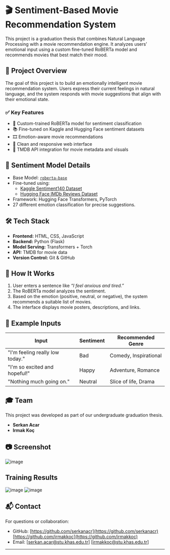 # 🎬 Sentiment-Based Movie Recommendation System

This project is a graduation thesis that combines Natural Language Processing with a movie recommendation engine. It analyzes users’ emotional input using a custom fine-tuned RoBERTa model and recommends movies that best match their mood.

## 🧠 Project Overview

The goal of this project is to build an emotionally intelligent movie recommendation system. Users express their current feelings in natural language, and the system responds with movie suggestions that align with their emotional state.

### ✅ Key Features

- 🧠 Custom-trained RoBERTa model for sentiment classification
- 📚 Fine-tuned on Kaggle and Hugging Face sentiment datasets
- 🎞️ Emotion-aware movie recommendations
- 🎨 Clean and responsive web interface
- 📡 TMDB API integration for movie metadata and visuals

## 🤖 Sentiment Model Details

- Base Model: [`roberta-base`](https://huggingface.co/roberta-base)
- Fine-tuned using:
  - [Kaggle Sentiment140 Dataset](https://www.kaggle.com/datasets/kazanova/sentiment140)
  - [Hugging Face IMDb Reviews Dataset](https://huggingface.co/datasets/imdb)
- Framework: Hugging Face Transformers, PyTorch
- 27 different emotion classification for precise suggestions.

## 🛠️ Tech Stack

- **Frontend:** HTML, CSS, JavaScript
- **Backend:** Python (Flask)
- **Model Serving:** Transformers + Torch
- **API:** TMDB for movie data
- **Version Control:** Git & GitHub

## 🚀 How It Works

1. User enters a sentence like _“I feel anxious and tired.”_
2. The RoBERTa model analyzes the sentiment.
3. Based on the emotion (positive, neutral, or negative), the system recommends a suitable list of movies.
4. The interface displays movie posters, descriptions, and links.


## 🧪 Example Inputs

| Input                             | Sentiment | Recommended Genre         |
|----------------------------------|-----------|---------------------------|
| "I'm feeling really low today."  | Bad  | Comedy, Inspirational     |
| "I'm so excited and hopeful!"    | Happy  | Adventure, Romance        |
| "Nothing much going on."         | Neutral   | Slice of life, Drama      |

## 🎓 Team

This project was developed as part of our undergraduate graduation thesis.

- **Serkan Acar** 
- **Irmak Koç** 


## 📷 Screenshot

![image](https://github.com/user-attachments/assets/a700f543-a8d9-41ee-b3dd-dc2f21a88af3)

## Training Results

![image](https://github.com/user-attachments/assets/3030ff78-6609-41eb-8eac-fb3c5f1f4d64)
![image](https://github.com/user-attachments/assets/aca108c5-6fca-432b-8f52-2c8500dbebb5)




## 📬 Contact

For questions or collaboration:

- GitHub: [https://github.com/serkanacr](https://github.com/serkanacr) [https://github.com/irmakkoc](https://github.com/irmakkoc)
- Email: [serkan.acar@stu.khas.edu.tr] [irmakkoc@stu.khas.edu.tr] 

---


